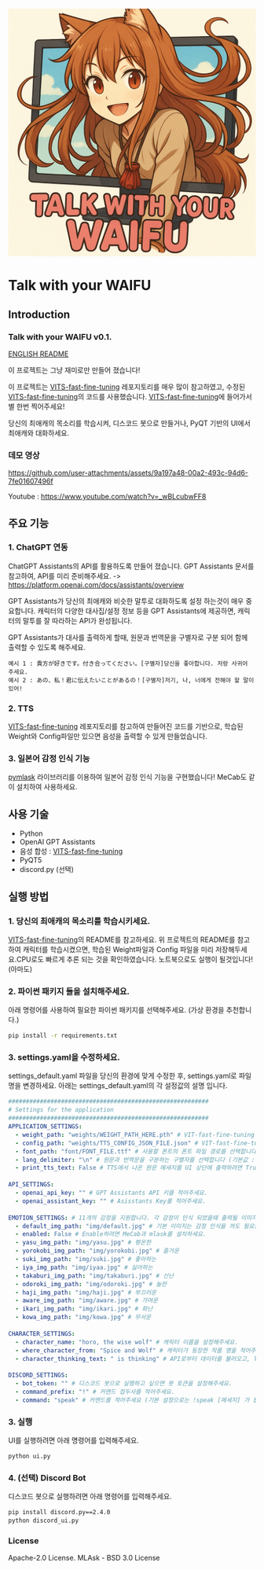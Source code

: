 <p align="center">
    <img src="assets/icon_holo.png" width="512" />
</p>

# Talk with your WAIFU

## Introduction
### Talk with your WAIFU v0.1.

[ENGLISH README](./README_en.md)

이 프로젝트는 그냥 재미로만 만들어 졌습니다!

이 프로젝트는 [VITS-fast-fine-tuning](https://github.com/Plachtaa/VITS-fast-fine-tuning) 레포지토리를 매우 많이 참고하였고, 수정된 [VITS-fast-fine-tuning](https://github.com/Plachtaa/VITS-fast-fine-tuning)의 코드를 사용했습니다. [VITS-fast-fine-tuning](https://github.com/Plachtaa/VITS-fast-fine-tuning)에 들어가서 별 한번 찍어주세요!

당신의 최애캐의 목소리를 학습시켜, 디스코드 봇으로 만들거나, PyQT 기반의 UI에서 최애캐와 대화하세요.

### 데모 영상



https://github.com/user-attachments/assets/9a197a48-00a2-493c-94d6-7fe01607496f


Youtube : https://www.youtube.com/watch?v=_wBLcubwFF8

## 주요 기능
### 1. ChatGPT 연동
ChatGPT Assistants의 API를 활용하도록 만들어 졌습니다.
GPT Assistants 문서를 참고하여, API를 미리 준비해주세요. -> https://platform.openai.com/docs/assistants/overview

GPT Assistants가 당신의 최애캐와 비슷한 말투로 대화하도록 설정 하는것이 매우 중요합니다.
캐릭터의 다양한 대사집/설정 정보 등을 GPT Assistants에 제공하면, 캐릭터의 말투를 잘 따라하는 API가 완성됩니다.

GPT Assistants가 대사를 출력하게 할때, 원문과 번역문을 구별자로 구분 되어 함께 출력할 수 있도록 해주세요.
```
예시 1 : 貴方が好きです。付き合ってください。[구별자]당신을 좋아합니다. 저랑 사귀어 주세요.
예시 2 : あの、私！君に伝えたいことがあるの！[구별자]저기, 나, 너에게 전해야 할 말이 있어!
```

### 2. TTS
[VITS-fast-fine-tuning](https://github.com/Plachtaa/VITS-fast-fine-tuning) 레포지토리를 참고하여 만들어진 코드를 기반으로, 학습된 Weight와 Config파일만 있으면 음성을 출력할 수 있게 만들었습니다.


### 3. 일본어 감정 인식 기능
[pymlask](https://github.com/ikegami-yukino/pymlask) 라이브러리를 이용하여 일본어 감정 인식 기능을 구현했습니다! MeCab도 같이 설치하여 사용하세요.

## 사용 기술
- Python
- OpenAI GPT Assistants
- 음성 합성 : [VITS-fast-fine-tuning](https://github.com/Plachtaa/VITS-fast-fine-tuning)
- PyQT5
- discord.py (선택)

## 실행 방법

### 1. 당신의 최애캐의 목소리를 학습시키세요.
[VITS-fast-fine-tuning](https://github.com/Plachtaa/VITS-fast-fine-tuning)의 README를 참고하세요.
위 프로젝트의 README를 참고하여 캐릭터를 학습시켰으면, 학습된 Weight파일과 Config 파일을 미리 저장해두세요.CPU로도 빠르게 추론 되는 것을 확인하였습니다. 노트북으로도 실행이 될것입니다! (아마도)

### 2. 파이썬 패키지 들을 설치해주세요.
아래 명령어를 사용하여 필요한 파이썬 패키지를 선택해주세요. (가상 환경을 추천합니다.)
```bash
pip install -r requirements.txt
```

### 3. settings.yaml을 수정하세요.
settings_default.yaml 파일을 당신의 환경에 맞게 수정한 후, settings.yaml로 파일명을 변경하세요.
아래는 settings_default.yaml의 각 설정값의 설명 입니다.
```yaml
#########################################################
# Settings for the application
#########################################################
APPLICATION_SETTINGS:
  - weight_path: "weights/WEIGHT_PATH_HERE.pth" # VIT-fast-fine-tuning 레포지토리를 활용하여 학습시킨 Weight의 경로를 넣어주세요.
  - config_path: "weights/TTS_CONFIG_JSON_FILE.json" # VIT-fast-fine-tuning 레포지토리에서 목소리를 학습시킬 때 나온 config 파일의 경로를 적어주세요.
  - font_path: "font/FONT_FILE.ttf" # 사용할 폰트의 폰트 파일 경로를 선택합니다.
  - lang_delimiter: "\n" # 원문과 번역문을 구분하는 구별자를 선택합니다 (기본값 : 줄바꿈 문자)
  - print_tts_text: False # TTS에서 나온 원문 메세지를 UI 상단에 출력하려면 True로 변경해주세요.

API_SETTINGS:
  - openai_api_key: "" # GPT Assistants API 키를 적어주세요.
  - openai_assistant_key: "" # Asisstants Key를 적어주세요.

EMOTION_SETTINGS: # 11개의 감정을 지원합니다. 각 감정이 인식 되었을때 출력될 이미지의 경로를 각각 입력해주세요.
  - default_img_path: "img/default.jpg" # 기본 이미지는 감정 인식을 꺼도 필요합니다. 설정해주세요.
  - enabled: False # Enable하려면 MeCab과 mlask를 설치하세요.
  - yasu_img_path: "img/yasu.jpg" # 평온한
  - yorokobi_img_path: "img/yorokobi.jpg" # 즐거운
  - suki_img_path: "img/suki.jpg" # 좋아하는
  - iya_img_path: "img/iyaa.jpg" # 싫어하는
  - takaburi_img_path: "img/takaburi.jpg" # 신난
  - odoroki_img_path: "img/odoroki.jpg" # 놀란
  - haji_img_path: "img/haji.jpg" # 부끄러운
  - aware_img_path: "img/aware.jpg" # 가여운
  - ikari_img_path: "img/ikari.jpg" # 화난
  - kowa_img_path: "img/kowa.jpg" # 무서운

CHARACTER_SETTINGS:
  - character_name: "horo, the wise wolf" # 캐릭터 이름을 설정해주세요.
  - where_character_from: "Spice and Wolf" # 캐릭터가 등장한 작품 명을 적어주세요.
  - character_thinking_text: " is thinking" # API로부터 데이터를 불러오고, TTS 모델을 실행할때 출력될 메세지를 적어주세요.

DISCORD_SETTINGS:
  - bot_token: "" # 디스코드 봇으로 실행하고 싶으면 봇 토큰을 설정해주세요.
  - command_prefix: "!" # 커맨드 접두사를 적어주세요.
  - command: "speak" # 커맨드를 적어주세요 (기본 설정으로는 !speak [메세지] 가 됩니다.)
```
### 3. 실행
UI를 실행하려면 아래 명령어를 입력해주세요.
```bash
python ui.py
```
### 4. (선택) Discord Bot
디스코드 봇으로 실행하려면 아래 명령어를 입력해주세요.
```bash
pip install discord.py==2.4.0
python discord_ui.py
```

### License
Apache-2.0 License.
MLAsk - BSD 3.0 License
